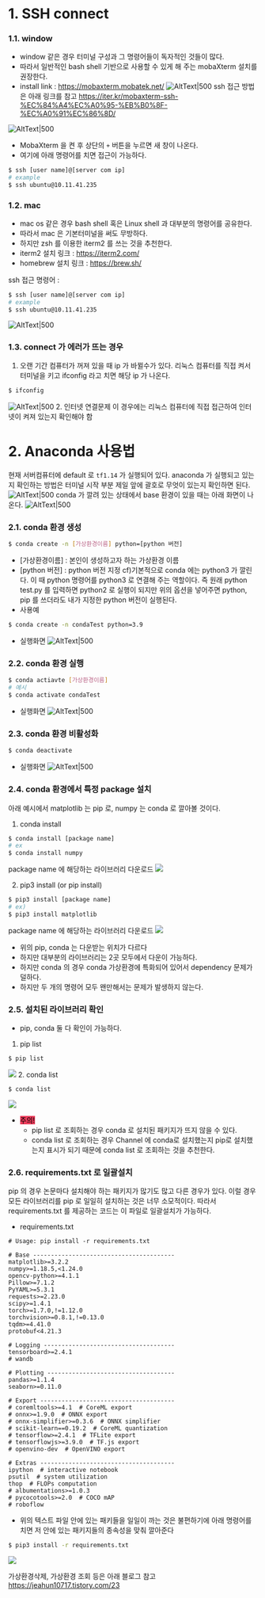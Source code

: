 # 1. SSH connect

### 1.1. window
* window 같은 경우 터미널 구성과 그 명령어들이 독자적인 것들이 많다.
* 따라서 일반적인 bash shell 기반으로 사용할 수 있게 해 주는 mobaXterm 설치를 권장한다.
* install link : https://mobaxterm.mobatek.net/
![AltText|500](https://i.imgur.com/QKli2Lo.png)
ssh 접근 방법은 아래 링크를 참고
https://iter.kr/mobaxterm-ssh-%EC%84%A4%EC%A0%95-%EB%B0%8F-%EC%A0%91%EC%86%8D/

![AltText|500](https://i.imgur.com/GXF7N4p.png)

* MobaXterm 을 켠 후 상단의 `+` 버튼을 누르면 새 창이 나온다.
* 여기에 아래 명령어를 치면 접근이 가능하다.
```bash
$ ssh [user name]@[server com ip]
# example
$ ssh ubuntu@10.11.41.235
```
### 1.2. mac
* mac os 같은 경우 bash shell 혹은 Linux shell 과 대부분의 명령어를 공유한다.
* 따라서 mac 은 기본터미널을 써도 무방하다.
* 하지만 zsh 를 이용한 iterm2 를 쓰는 것을 추천한다.
* iterm2 설치 링크 : https://iterm2.com/
* homebrew 설치 링크 : https://brew.sh/

ssh 접근 명령어 : 
```bash
$ ssh [user name]@[server com ip]
# example
$ ssh ubuntu@10.11.41.235
```
![AltText|500](https://i.imgur.com/ZmzX8lL.png)

### 1.3. connect 가 에러가 뜨는 경우
1. 오랜 기간 컴퓨터가 꺼져 있을 때 ip 가 바뀔수가 있다.
리눅스 컴퓨터를 직접 켜서 터미널을 키고 ifconfig 라고 치면 해당 ip 가 나온다.
```bash
$ ifconfig
```

![AltText|500](https://i.imgur.com/P5jLEoV.png)
2. 인터넷 연결문제
이 경우에는 리눅스 컴퓨터에 직접 접근하여 인터넷이 켜져 있는지 확인해야 함

# 2. Anaconda 사용법
현재 서버컴퓨터에 default 로 `tf1.14` 가 실행되어 있다.
anaconda 가 실행되고 있는지 확인하는 방법은 터미널 시작 부분 제일 앞에 괄호로 무엇이 있는지 확인하면 된다.
![AltText|500](https://i.imgur.com/t2oQQI0.png)
conda 가 깔려 있는 상태에서 base 환경이 있을 때는 아래 화면이 나온다.
![AltText|500](https://i.imgur.com/FVMTSuL.png)

### 2.1. conda 환경 생성
```bash
$ conda create -n [가상환경이름] python=[python 버전]
``` 
* [가상환경이름] : 본인이 생성하고자 하는 가상환경 이름
* [python 버전] : python 버전 지정
cf)기본적으로 conda 에는 python3 가 깔린다.
이 때 python 명령어를 python3 로 연결해 주는 역할이다.
즉 원래 python test.py 를 입력하면 python2 로 실행이 되지만 위의 옵션을 넣어주면 python, pip 를 쓰더라도 내가 지정한 python 버전이 실행된다.
* 사용예
```bash
$ conda create -n condaTest python=3.9
```
* 실행화면
![AltText|500](https://i.imgur.com/MzkgKsJ.png)

### 2.2. conda 환경 실행
```bash
$ conda actiavte [가상환경이름]
# 예시
$ conda activate condaTest
```
* 실행화면
![AltText|500](https://i.imgur.com/DDYeml0.png)


### 2.3. conda 환경 비활성화
```bash
$ conda deactivate
```
* 실행화면
![AltText|500](https://i.imgur.com/TxE9LPy.png)

### 2.4. conda 환경에서 특정 package 설치
아래 예시에서 matplotlib 는 pip 로, numpy 는 conda 로 깔아볼 것이다.
1. conda install
```bash
$ conda install [package name]
# ex
$ conda install numpy
```
package name 에 해당하는 라이브러리 다운로드
![](https://i.imgur.com/OD7Hk6u.png)

2. pip3 install (or pip install)
```bash
$ pip3 install [package name]
# ex)
$ pip3 install matplotlib
```
package name 에 해당하는 라이브러리 다운로드
![](https://i.imgur.com/VihODLw.png)

* 위의 pip, conda 는 다운받는 위치가 다르다
* 하지만 대부분의 라이브러리는 2곳 모두에서 다운이 가능하다.
* 하지만 conda 의 경우 conda 가상환경에 특화되어 있어서 dependency 문제가 덜하다.
* 하지만 두 개의 명령어 모두 왠만해서는 문제가 발생하지 않는다.

### 2.5. 설치된 라이브러리 확인
* pip, conda 둘 다 확인이 가능하다.
1. pip list
```bash
$ pip list
```
![](https://i.imgur.com/aTZrRHt.png)
2. conda list
```bash
$ conda list
```
![](https://i.imgur.com/qh3jnxI.png)

* <mark style='background:#eb3b5a'>주의!</mark>
	* pip list 로 조회하는 경우 conda 로 설치된 패키지가 뜨지 않을 수 있다.
	* conda list 로 조회하는 경우 Channel 에 conda로 설치했는지 pip로 설치했는지 표시가 되기 때문에 conda list 로 조회하는 것을 추천한다.

### 2.6. requirements.txt 로 일괄설치
pip 의 경우 논문마다 설치해야 하는 패키지가 많기도 많고 다른 경우가 있다.
이럴 경우 모든 라이브러리를 pip 로 일일히 설치하는 것은 너무 소모적이다.
따라서 requirements.txt 를 제공하는 코드는 이 파일로 일괄설치가 가능하다.
* requirements.txt
```
# Usage: pip install -r requirements.txt

# Base ----------------------------------------
matplotlib>=3.2.2
numpy>=1.18.5,<1.24.0
opencv-python>=4.1.1
Pillow>=7.1.2
PyYAML>=5.3.1
requests>=2.23.0
scipy>=1.4.1
torch>=1.7.0,!=1.12.0
torchvision>=0.8.1,!=0.13.0
tqdm>=4.41.0
protobuf<4.21.3

# Logging -------------------------------------
tensorboard>=2.4.1
# wandb

# Plotting ------------------------------------
pandas>=1.1.4
seaborn>=0.11.0

# Export --------------------------------------
# coremltools>=4.1  # CoreML export
# onnx>=1.9.0  # ONNX export
# onnx-simplifier>=0.3.6  # ONNX simplifier
# scikit-learn==0.19.2  # CoreML quantization
# tensorflow>=2.4.1  # TFLite export
# tensorflowjs>=3.9.0  # TF.js export
# openvino-dev  # OpenVINO export

# Extras --------------------------------------
ipython  # interactive notebook
psutil  # system utilization
thop  # FLOPs computation
# albumentations>=1.0.3
# pycocotools>=2.0  # COCO mAP
# roboflow
```

* 위의 텍스트 파일 안에 있는 패키들을 일일이 까는 것은 불편하기에 아래 명령어를 치면 저 안에 있는 패키지들의 종속성을 맞춰 깔아준다
```bash
$ pip3 install -r requirements.txt
```
![](https://i.imgur.com/RmNlq6n.png)

가상환경삭제, 가상환경 조회 등은 아래 블로그 참고
https://jeahun10717.tistory.com/23